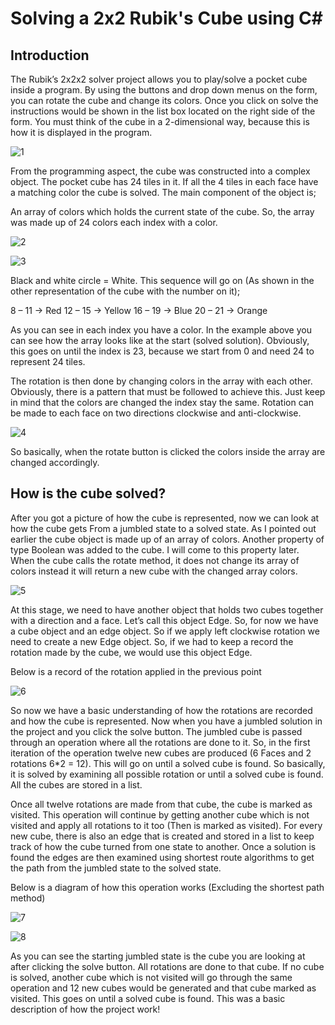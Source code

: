 # Solving a 2x2 Rubik's Cube using C#

## Introduction 

The Rubik’s 2x2x2 solver project allows you to play/solve a pocket cube inside a program. By using the buttons and drop down menus on the form, you can rotate the cube and change its colors. Once you click on solve the instructions would be shown in the list box located on the right side of the form. You must think of the cube in a 2-dimensional way, because this is how it is displayed in the program. 

![1](https://cloud.githubusercontent.com/assets/9870940/25029693/00511624-20c0-11e7-9374-00d321e90064.jpg)

From the programming aspect, the cube was constructed into a complex object. The pocket cube has 24 tiles in it. If all the 4 tiles in each face have a matching color the cube is solved. The main component of the object is; 

An array of colors which holds the current state of the cube. So, the array was made up of 24 colors each index with a color. 

![2](https://cloud.githubusercontent.com/assets/9870940/25029730/4a7a5486-20c0-11e7-87c2-6d3ba99a77f4.jpg)

![3](https://cloud.githubusercontent.com/assets/9870940/25029731/4a804328-20c0-11e7-85ec-f0654f6cbfde.jpg)

Black and white circle = White. This sequence will go on (As shown in the other representation of the cube with the number on it);

8 – 11 -> Red 
12 – 15 -> Yellow
16 – 19 -> Blue
20 – 21 -> Orange

As you can see in each index you have a color. In the example above you can see how the array looks like at the start (solved solution). Obviously, this goes on until the index is 23, because we start from 0 and need 24 to represent 24 tiles. 

The rotation is then done by changing colors in the array with each other. Obviously, there is a pattern that must be followed to achieve this. Just keep in mind that the colors are changed the index stay the same. Rotation can be made to each face on two directions clockwise and anti-clockwise. 

![4](https://cloud.githubusercontent.com/assets/9870940/25029741/675115a4-20c0-11e7-9280-501c49a195fb.jpg)

So basically, when the rotate button is clicked the colors inside the array are changed accordingly.

## How is the cube solved?

After you got a picture of how the cube is represented, now we can look at how the cube gets
From a jumbled state to a solved state. As I pointed out earlier the cube object is made up of an array of colors. Another property of type Boolean was added to the cube. I will come to this property later. When the cube calls the rotate method, it does not change its array of colors instead it will return a new cube with the changed array colors.

![5](https://cloud.githubusercontent.com/assets/9870940/25029757/9c7655dc-20c0-11e7-820b-50137c0dc1a2.jpg)

At this stage, we need to have another object that holds two cubes together with a direction and a face. Let’s call this object Edge. So, for now we have a cube object and an edge object. So if we apply left clockwise rotation we need to create a new Edge object. 
So, if we had to keep a record the rotation made by the cube, we would use this object Edge. 

Below is a record of the rotation applied in the previous point 

![6](https://cloud.githubusercontent.com/assets/9870940/25029770/bd51188c-20c0-11e7-9e1f-eae2f15fa59e.jpg)

So now we have a basic understanding of how the rotations are recorded and how the cube is represented. Now when you have a jumbled solution in the project and you click the solve button. The jumbled cube is passed through an operation where all the rotations are done to it. So, in the first iteration of the operation twelve new cubes are produced (6 Faces and 2 rotations 6*2 = 12). This will go on until a solved cube is found. So basically, it is solved by examining all possible rotation or until a solved cube is found. All the cubes are stored in a list. 

Once all twelve rotations are made from that cube, the cube is marked as visited. This operation will continue by getting another cube which is not visited and apply all rotations to it too (Then is marked as visited). For every new cube, there is also an edge that is created and stored in a list to keep track of how the cube turned from one state to another. 
Once a solution is found the edges are then examined using shortest route algorithms to get the path from the jumbled state to the solved state. 

Below is a diagram of how this operation works (Excluding the shortest path method)

![7](https://cloud.githubusercontent.com/assets/9870940/25029794/e74f796c-20c0-11e7-810b-33a0e2726605.jpg)

![8](https://cloud.githubusercontent.com/assets/9870940/25029795/e7515002-20c0-11e7-85c4-7e6c67360cad.jpg)

As you can see the starting jumbled state is the cube you are looking at after clicking the solve button. All rotations are done to that cube. If no cube is solved, another cube which is not visited will go through the same operation and 12 new cubes would be generated and that cube marked as visited. This goes on until a solved cube is found. 
This was a basic description of how the project work!





